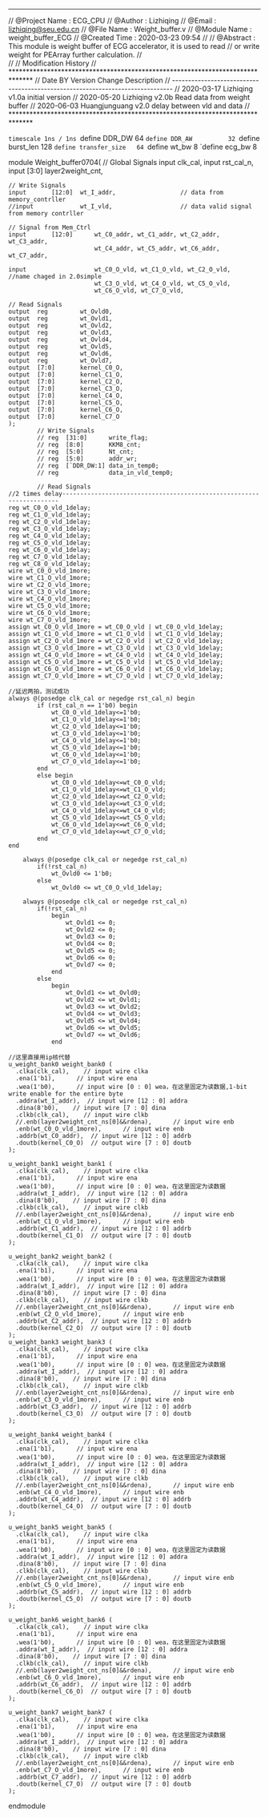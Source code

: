 *****************************************************************************
// @Project Name : ECG_CPU 
// @Author       : Lizhiqing
// @Email        : lizhiqing@seu.edu.cn
// @File Name    : Weight_buffer.v
// @Module Name  : weight_buffer_ECG
// @Created Time : 2020-03-23 09:54
//
// @Abstract     : This module is weight buffer of ECG accelerator, it is used to read
//				   or write weight for PEArray further calculation.
//               
//
// Modification History
// ******************************************************************************
// Date				BY           Version         Change Description
// ------------------------------------------------------------------------------
// 2020-03-17  	Lizhiqing         v1.0a           initial version 
// 2020-05-20  	Lizhiqing         v2.0b           Read data from weight buffer
// 2020-06-03	Huangjunguang      v2.0			  delay between vld and data
// ******************************************************************************

`timescale 1ns / 1ns
`define DDR_DW			64
`define DDR_AW			32
`define	burst_len		128
`define	transfer_size	64
`define	wt_bw			8
`define	ecg_bw			8

module Weight_buffer0704(
	// Global Signals
	input					clk_cal,
	input					rst_cal_n,
	input	[3:0]	  layer2weight_cnt,	

	
	// Write Signals 
	input		[12:0]	wt_I_addr,					// data from memory_contrller
	//input				wt_I_vld,					// data valid signal from memory contrller	
	
	// Signal from Mem_Ctrl
	input		[12:0]		wt_C0_addr, wt_C1_addr, wt_C2_addr, wt_C3_addr,
							wt_C4_addr, wt_C5_addr, wt_C6_addr, wt_C7_addr,
							
	input					wt_C0_O_vld, wt_C1_O_vld, wt_C2_O_vld,		//name chaged in 2.0simple
							wt_C3_O_vld, wt_C4_O_vld, wt_C5_O_vld,
							wt_C6_O_vld, wt_C7_O_vld,
	
	// Read Signals
	output	reg			wt_Ovld0,
	output	reg			wt_Ovld1,
	output	reg			wt_Ovld2,
	output	reg			wt_Ovld3,
	output	reg			wt_Ovld4,
	output	reg			wt_Ovld5,
	output	reg			wt_Ovld6,
	output	reg			wt_Ovld7,
	output  [7:0] 		kernel_C0_O,
	output  [7:0] 		kernel_C1_O,
	output  [7:0] 		kernel_C2_O,
	output  [7:0] 		kernel_C3_O,
	output  [7:0] 		kernel_C4_O,
	output  [7:0] 		kernel_C5_O,
	output  [7:0] 		kernel_C6_O,
	output  [7:0] 		kernel_C7_O
	);
			// Write Signals
			// reg	[31:0]		write_flag;
			// reg	[8:0]		KKM8_cnt;
			// reg	[5:0]		Nt_cnt;
			// reg	[5:0]		addr_wr;
			// reg	[`DDR_DW:1]	data_in_temp0;
			// reg				data_in_vld_temp0;
			
			// Read Signals
    //2 times delay---------------------------------------------------------------------
    reg wt_C0_O_vld_1delay;
    reg wt_C1_O_vld_1delay;
    reg wt_C2_O_vld_1delay;
    reg wt_C3_O_vld_1delay;
    reg wt_C4_O_vld_1delay;
    reg wt_C5_O_vld_1delay;
    reg wt_C6_O_vld_1delay;
    reg wt_C7_O_vld_1delay;
    reg wt_C8_O_vld_1delay;
    wire wt_C0_O_vld_1more;
    wire wt_C1_O_vld_1more;
    wire wt_C2_O_vld_1more;
    wire wt_C3_O_vld_1more;
    wire wt_C4_O_vld_1more;
    wire wt_C5_O_vld_1more;
    wire wt_C6_O_vld_1more;
    wire wt_C7_O_vld_1more;
    assign wt_C0_O_vld_1more = wt_C0_O_vld | wt_C0_O_vld_1delay;
    assign wt_C1_O_vld_1more = wt_C1_O_vld | wt_C1_O_vld_1delay;
    assign wt_C2_O_vld_1more = wt_C2_O_vld | wt_C2_O_vld_1delay;
    assign wt_C3_O_vld_1more = wt_C3_O_vld | wt_C3_O_vld_1delay;
    assign wt_C4_O_vld_1more = wt_C4_O_vld | wt_C4_O_vld_1delay;
    assign wt_C5_O_vld_1more = wt_C5_O_vld | wt_C5_O_vld_1delay;
    assign wt_C6_O_vld_1more = wt_C6_O_vld | wt_C6_O_vld_1delay;
    assign wt_C7_O_vld_1more = wt_C7_O_vld | wt_C7_O_vld_1delay;
    
    //延迟两拍，测试成功
    always @(posedge clk_cal or negedge rst_cal_n) begin
            if (rst_cal_n == 1'b0) begin             
                wt_C0_O_vld_1delay<=1'b0;
    			wt_C1_O_vld_1delay<=1'b0;
                wt_C2_O_vld_1delay<=1'b0;
                wt_C3_O_vld_1delay<=1'b0;
                wt_C4_O_vld_1delay<=1'b0;
                wt_C5_O_vld_1delay<=1'b0;
                wt_C6_O_vld_1delay<=1'b0;
                wt_C7_O_vld_1delay<=1'b0;
            end
    		else begin	
    			wt_C0_O_vld_1delay<=wt_C0_O_vld;
    			wt_C1_O_vld_1delay<=wt_C1_O_vld;
    			wt_C2_O_vld_1delay<=wt_C2_O_vld;
    			wt_C3_O_vld_1delay<=wt_C3_O_vld;
    			wt_C4_O_vld_1delay<=wt_C4_O_vld;
    			wt_C5_O_vld_1delay<=wt_C5_O_vld;
    			wt_C6_O_vld_1delay<=wt_C6_O_vld;
    			wt_C7_O_vld_1delay<=wt_C7_O_vld;
    		end
    end
    
    	always @(posedge clk_cal or negedge rst_cal_n)
    		if(!rst_cal_n)
    			wt_Ovld0 <= 1'b0;
    		else
    			wt_Ovld0 <= wt_C0_O_vld_1delay;
    
    	always @(posedge clk_cal or negedge rst_cal_n)
    		if(!rst_cal_n)
    			begin
    				wt_Ovld1 <= 0;
    				wt_Ovld2 <= 0;
    				wt_Ovld3 <= 0;
    				wt_Ovld4 <= 0;
    				wt_Ovld5 <= 0;
    				wt_Ovld6 <= 0;
    				wt_Ovld7 <= 0;
    			end
    		else
    			begin
    				wt_Ovld1 <= wt_Ovld0;
    				wt_Ovld2 <= wt_Ovld1;
    				wt_Ovld3 <= wt_Ovld2;
    				wt_Ovld4 <= wt_Ovld3;
    				wt_Ovld5 <= wt_Ovld4;
    				wt_Ovld6 <= wt_Ovld5;
    				wt_Ovld7 <= wt_Ovld6;
    			end			
    
    //这里直接用ip核代替
    u_weight_bank0 weight_bank0 (
      .clka(clk_cal),    // input wire clka
      .ena(1'b1),      // input wire ena
      .wea(1'b0),      // input wire [0 : 0] wea，在这里固定为读数据,1-bit write enable for the entire byte
      .addra(wt_I_addr),  // input wire [12 : 0] addra
      .dina(8'b0),    // input wire [7 : 0] dina
      .clkb(clk_cal),    // input wire clkb
      //.enb(layer2weight_cnt_ns[0]&&rdena),      // input wire enb
      .enb(wt_C0_O_vld_1more),      // input wire enb
      .addrb(wt_C0_addr),  // input wire [12 : 0] addrb
      .doutb(kernel_C0_O)  // output wire [7 : 0] doutb
    );
    
    u_weight_bank1 weight_bank1 (
      .clka(clk_cal),    // input wire clka
      .ena(1'b1),      // input wire ena
      .wea(1'b0),      // input wire [0 : 0] wea，在这里固定为读数据
      .addra(wt_I_addr),  // input wire [12 : 0] addra
      .dina(8'b0),    // input wire [7 : 0] dina
      .clkb(clk_cal),    // input wire clkb
      //.enb(layer2weight_cnt_ns[0]&&rdena),      // input wire enb
      .enb(wt_C1_O_vld_1more),      // input wire enb
      .addrb(wt_C1_addr),  // input wire [12 : 0] addrb
      .doutb(kernel_C1_O)  // output wire [7 : 0] doutb
    );
    
    u_weight_bank2 weight_bank2 (
      .clka(clk_cal),    // input wire clka
      .ena(1'b1),      // input wire ena
      .wea(1'b0),      // input wire [0 : 0] wea，在这里固定为读数据
      .addra(wt_I_addr),  // input wire [12 : 0] addra
      .dina(8'b0),    // input wire [7 : 0] dina
      .clkb(clk_cal),    // input wire clkb
      //.enb(layer2weight_cnt_ns[0]&&rdena),      // input wire enb
      .enb(wt_C2_O_vld_1more),      // input wire enb
      .addrb(wt_C2_addr),  // input wire [12 : 0] addrb
      .doutb(kernel_C2_O)  // output wire [7 : 0] doutb
    );
    u_weight_bank3 weight_bank3 (
      .clka(clk_cal),    // input wire clka
      .ena(1'b1),      // input wire ena
      .wea(1'b0),      // input wire [0 : 0] wea，在这里固定为读数据
      .addra(wt_I_addr),  // input wire [12 : 0] addra
      .dina(8'b0),    // input wire [7 : 0] dina
      .clkb(clk_cal),    // input wire clkb
      //.enb(layer2weight_cnt_ns[0]&&rdena),      // input wire enb
      .enb(wt_C3_O_vld_1more),      // input wire enb
      .addrb(wt_C3_addr),  // input wire [12 : 0] addrb
      .doutb(kernel_C3_O)  // output wire [7 : 0] doutb
    );
    
    u_weight_bank4 weight_bank4 (
      .clka(clk_cal),    // input wire clka
      .ena(1'b1),      // input wire ena
      .wea(1'b0),      // input wire [0 : 0] wea，在这里固定为读数据
      .addra(wt_I_addr),  // input wire [12 : 0] addra
      .dina(8'b0),    // input wire [7 : 0] dina
      .clkb(clk_cal),    // input wire clkb
      //.enb(layer2weight_cnt_ns[0]&&rdena),      // input wire enb
      .enb(wt_C4_O_vld_1more),      // input wire enb
      .addrb(wt_C4_addr),  // input wire [12 : 0] addrb
      .doutb(kernel_C4_O)  // output wire [7 : 0] doutb
    );
    
    u_weight_bank5 weight_bank5 (
      .clka(clk_cal),    // input wire clka
      .ena(1'b1),      // input wire ena
      .wea(1'b0),      // input wire [0 : 0] wea，在这里固定为读数据
      .addra(wt_I_addr),  // input wire [12 : 0] addra
      .dina(8'b0),    // input wire [7 : 0] dina
      .clkb(clk_cal),    // input wire clkb
      //.enb(layer2weight_cnt_ns[0]&&rdena),      // input wire enb
      .enb(wt_C5_O_vld_1more),      // input wire enb
      .addrb(wt_C5_addr),  // input wire [12 : 0] addrb
      .doutb(kernel_C5_O)  // output wire [7 : 0] doutb
    );
    
    u_weight_bank6 weight_bank6 (
      .clka(clk_cal),    // input wire clka
      .ena(1'b1),      // input wire ena
      .wea(1'b0),      // input wire [0 : 0] wea，在这里固定为读数据
      .addra(wt_I_addr),  // input wire [12 : 0] addra
      .dina(8'b0),    // input wire [7 : 0] dina
      .clkb(clk_cal),    // input wire clkb
      //.enb(layer2weight_cnt_ns[0]&&rdena),      // input wire enb
      .enb(wt_C6_O_vld_1more),      // input wire enb
      .addrb(wt_C6_addr),  // input wire [12 : 0] addrb
      .doutb(kernel_C6_O)  // output wire [7 : 0] doutb
    );
    
    u_weight_bank7 weight_bank7 (
      .clka(clk_cal),    // input wire clka
      .ena(1'b1),      // input wire ena
      .wea(1'b0),      // input wire [0 : 0] wea，在这里固定为读数据
      .addra(wt_I_addr),  // input wire [12 : 0] addra
      .dina(8'b0),    // input wire [7 : 0] dina
      .clkb(clk_cal),    // input wire clkb
      //.enb(layer2weight_cnt_ns[0]&&rdena),      // input wire enb
      .enb(wt_C7_O_vld_1more),      // input wire enb
      .addrb(wt_C7_addr),  // input wire [12 : 0] addrb
      .doutb(kernel_C7_O)  // output wire [7 : 0] doutb
    );


endmodule
